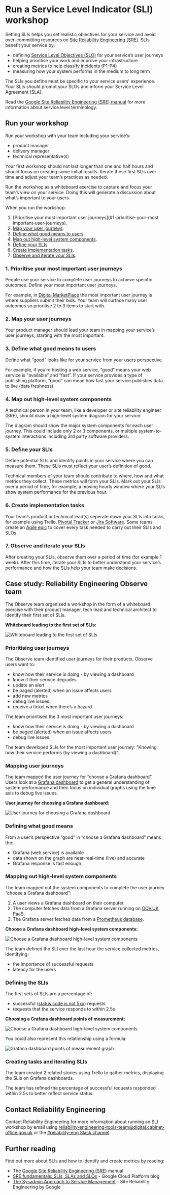 # Run a Service Level Indicator (SLI) workshop

Setting SLIs helps you set realistic objectives for your service and avoid over-committing resources on [Site Reliability Engineering (SRE)](https://landing.google.com/sre/). SLIs benefit your service by:

- defining [Service Level Objectives (SLO)](https://landing.google.com/sre/sre-book/chapters/service-level-objectives/#indicators-o8seIAcZ) for your service’s user journeys
- helping prioritise your work and improve your infrastructure
- creating metrics to help [classify incidents (P1-P4)](https://gds-way.cloudapps.digital/standards/incident-management.html)
- measuring how your system performs in the medium to long term

The SLIs you define must be specific to your service users’ experience. Your SLIs should prompt your SLOs and inform your Service Level Agreement (SLA).

Read the [Google Site Reliability Engineering (SRE) manual](https://landing.google.com/sre/sre-book/chapters/service-level-objectives/#indicators-o8seIAcZ) for more information about service level terminology.

## Run your workshop

Run your workshop with your team including your service’s:

- product manager
- delivery manager
- technical representative(s)

Your first workshop should not last longer than one and half hours and should focus on creating some initial results. Iterate these first SLIs over time and adjust your team’s practices as needed.

Run the workshop as a whiteboard exercise to capture and focus your team’s view on your service. Doing this will generate a discussion about what’s important to your users.

When you run the workshop:

1. [Prioritise your most important user journeys](#1-prioritise-your-most important-user-journeys).
1. [Map your user journeys](#2-map-your-user-journeys).
1. [Define what good means to users](#3-define-what-good-means-to-users).
1. [Map out high-level system components](#4-map-out-high-level-system-components).
1. [Define your SLIs](#5-define-your-slis).
1. [Create implementation tasks](#6-create-implementation-tasks).
1. [Observe and iterate your SLIs](#7-observe-and-iterate-your-slis).

### 1. Prioritise your most important user journeys

People use your service to complete user journeys to achieve specific outcomes. Define your most important user journeys.

For example, in [Digital MarketPlace](https://www.digitalmarketplace.service.gov.uk/) the most important user journey is where suppliers submit their bids. Your team will surface many user outcomes so prioritise 2 to 3 items to start with.

### 2. Map your user journeys

Your product manager should lead your team in mapping your service’s user journeys, starting with the most important.

### 3. Define what good means to users

Define what “good” looks like for your service from your users perspective.

For example, if you’re hosting a web service, “good” means your web service is “available” and “fast”. If your service provides a type of publishing platform, “good” can mean how fast your service publishes data to live (data freshness).

### 4. Map out high-level system components

A technical person in your team, like a developer or site reliability engineer (SRE), should draw a high-level system diagram for your service.

The diagram should show the major system components for each user journey. This could include only 2 or 3 components, or multiple system-to-system interactions including 3rd party software providers.

### 5. Define your SLIs

Define potential SLIs and identify points in your service where you can measure them. These SLIs must reflect your user’s definition of good.

Technical members of your team should contribute to where, how and what metrics they collect. These metrics will form your SLIs. Mark out your SLIs over a period of time, for example, a moving hourly window where your SLIs show system performance for the previous hour.

### 6. Create implementation tasks

Your team’s product or technical lead(s) seperate down your SLIs into tasks, for example using Trello, [Pivotal Tracker](https://www.pivotaltracker.com/) or [Jira Software](https://www.atlassian.com/software/jira). Some teams create an [Agile epic](https://www.atlassian.com/agile/project-management/epics) to cover every task needed to carry out their SLIs and SLOs.

### 7. Observe and iterate your SLIs

After creating your SLIs, observe them over a period of time (for example 1 week). After this time, iterate your SLIs to better understand your service’s performance and how the SLIs help your team make decisions.

## Case study: Reliability Engineering Observe team

The Observe team organised a workshop in the form of a whiteboard exercise with their product manager, tech lead and technical architect to identify their first set of SLIs.

**Whiteboard leading to the first set of SLIs:**

![Whiteboard leading to the first set of SLIs](../images/sli-whiteboard.png)

### Prioritising user journeys

The Observe team identified user journeys for their products. Observe users want to:

- know how their service is doing - by viewing a dashboard
- know if their service degrades
- update an alert
- be paged (alerted) when an issue affects users
- add new metrics
- debug live issues
- receive a ticket when there’s a hazard

The team prioritised the 3 most important user journeys:

- know how their service is doing - by viewing a dashboard
- be paged (alerted) when an issue affects users
- debug live issues

The team developed SLIs for the most important user journey: “Knowing how their service performs (by viewing a dashboard)”.

### Mapping user journeys

The team mapped the user journey for “choose a Grafana dashboard”. Users look at a [Grafana dashboard](https://reliability-engineering.cloudapps.digital/monitoring-alerts.html#display-create-and-edit-dashboards-using-grafana) to get a general understanding of system performance and then focus on individual graphs using the time axis to debug live issues.

**User journey for choosing a Grafana dashboard:**

![User journey for choosing a Grafana dashboard](../images/user-journey-for-choosing-a-grafana-dashboard.png)

### Defining what good means

From a user’s perspective “good” in “choose a Grafana dashboard” means the:

- Grafana (web service) is available
- data shown on the graph are near-real-time (live) and accurate
- Grafana response is fast enough

### Mapping out high-level system components

The team mapped out the system components to complete the user journey “choose a Grafana dashboard”:

1. A user views a Grafana dashboard on their computer.
1. The computer fetches data from a Grafana server running on [GOV.UK PaaS](https://www.cloud.service.gov.uk/).
1. The Grafana server fetches data from a [Prometheus database](https://prometheus.io).

**Choose a Grafana dashboard high-level system components:**

![Choose a Grafana dashboard high-level system components](../images/choose-a-grafana-dashboard-high-level-system-components.png)

The team defined the SLI over the last hour the service collected metrics, identifying:

- the importance of successful requests
- latency for the users

### Defining the SLIs

The first sets of SLIs are a percentage of:

- successful ([status code is not 5xx](https://en.wikipedia.org/wiki/List_of_HTTP_status_codes#5xx_Server_errors)) requests
- requests that the service responds to within 2.5s

**Choosing a Grafana dashboard points of measurement:**

![Choose a Grafana dashboard high-level system components](../images/choosing-a-grafana-dashboard-points-of-measurement.png)

You could also represent this relationship using a formula:

![Grafana dashboard points of measurement graph](../images/dashboard-points-of-measurement.png)

### Creating tasks and iterating SLIs

The team created 2 related stories using Trello to gather metrics, displaying the SLIs on Grafana dashboards.

The team has refined the percentage of successful requests responded within 2.5s to better reflect service status.

## Contact Reliability Engineering

Contact Reliability Engineering for more information about running an SLI workshop by email using [reliability-engineering-tools-team@digital.cabinet-office.gov.uk](mailto:reliability-engineering-tools-team@digital.cabinet-office.gov.uk) or the [#reliability-eng Slack channel](https://gds.slack.com/messages/CAD6NP598/).

## Further reading

Find out more about SLIs and how to identify and create metrics by reading:

- The [Google Site Reliability Engineering (SRE)](https://landing.google.com/sre/sre-book/chapters/service-level-objectives/#indicators-o8seIAcZ) manual
- [SRE fundamentals: SLIs, SLAs and SLOs](https://cloud.google.com/blog/products/gcp/sre-fundamentals-slis-slas-and-slos) - Google Cloud Platform blog
- [The Sysadmin Approach to Service Management](https://landing.google.com/sre/sre-book/chapters/production-environment/) - Site Reliability Engineering by Google